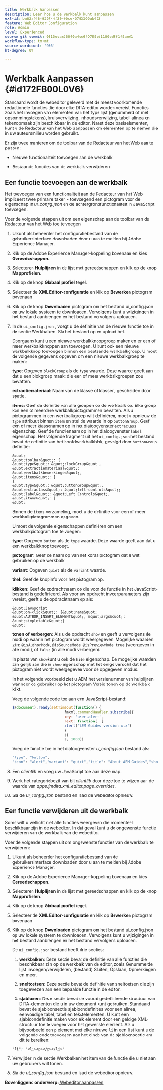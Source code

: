 ```yaml
---
title: Werkbalk Aanpassen
description: Leer hoe u de werkbalk kunt aanpassen
exl-id: ba82af48-9357-4f29-90ce-6793366ab432
feature: Web Editor Configuration
role: Admin
level: Experienced
source-git-commit: 0513ecac38840a4cc649758bd1180edff1f8aed1
workflow-type: tm+mt
source-wordcount: '956'
ht-degree: 0%

---
```


# Werkbalk Aanpassen {#id172FB00L0V6}

Standaard wordt de webeditor geleverd met de meest voorkomende redactionele functies die door elke DITA-editor worden vereist. Functies zoals het invoegen van elementen van het type lijst \(genummerd of met opsommingstekens\), kruisverwijzing, inhoudsverwijzing, tabel, alinea en tekenopmaak zijn beschikbaar in de editor. Naast deze basiselementen, kunt u de Redacteur van het Web aanpassen om elementen op te nemen die in uw auteursmilieu worden gebruikt.

Er zijn twee manieren om de toolbar van de Redacteur van het Web aan te passen:

- Nieuwe functionaliteit toevoegen aan de werkbalk

- Bestaande functies van de werkbalk verwijderen


## Een functie toevoegen aan de werkbalk

Het toevoegen van een functionaliteit aan de Redacteur van het Web impliceert twee primaire taken - toevoegend een pictogram voor de eigenschap in *ui\_config.json* en de achtergrondfunctionaliteit in JavaScript toevoegen.

Voer de volgende stappen uit om een eigenschap aan de toolbar van de Redacteur van het Web toe te voegen:

1. U kunt als beheerder het configuratiebestand van de gebruikersinterface downloaden door u aan te melden bij Adobe Experience Manager.

1. Klik op de Adobe Experience Manager-koppeling bovenaan en kies **Gereedschappen**.
1. Selecteren **Hulplijnen** in de lijst met gereedschappen en klik op de knop **Mapprofielen**.
1. Klik op de knop **Globaal profiel** tegel.
1. Selecteer de **XML Editor-configuratie** en klik op **Bewerken** pictogram bovenaan
1. Klik op de knop **Downloaden** pictogram om het bestand ui\_config.json op uw lokale systeem te downloaden. Vervolgens kunt u wijzigingen in het bestand aanbrengen en het bestand vervolgens uploaden.
1. In de `ui_config.json` , voegt u de definitie van de nieuwe functie toe in de sectie Werkbalken. Sla het bestand op en upload het.

   Doorgaans kunt u een nieuwe werkbalkknoopgroep maken en er een of meer werkbalkknoppen aan toevoegen. U kunt ook een nieuwe werkbalkknop toevoegen binnen een bestaande werkbalkgroep. U moet de volgende gegevens opgeven om een nieuwe werkbalkgroep te maken:

   **type**: Opgeven `blockGroup` als de `type` waarde. Deze waarde geeft aan dat u een blokgroep maakt die een of meer werkbalkgroepen zou bevatten.

   **extractiemateriaal**: Naam van de klasse of klassen, gescheiden door spatie.

   **items**: Geef de definitie van alle groepen op de werkbalk op. Elke groep kan een of meerdere werkbalkpictogrammen bevatten. Als u pictogrammen in een werkbalkgroep wilt definiëren, moet u opnieuw de `type` attribuut binnen `items`en stel de waarde in op `buttonGroup`. Geef een of meer klassenamen op in het dialoogvenster `extraclass` eigenschap. Geef de functienaam op in het dialoogvenster `label` eigenschap. Het volgende fragment uit het `ui_config.json` het bestand bevat de definitie van het hoofdwerkbalkblok, gevolgd door `buttonGroup` definitie:

       &quot;
       &quot;toolbar&quot;: {
       &quot;type&quot;: &quot;blockGroup&quot;,
       &quot;extractiemateriaal&quot;:
       &quot;werkbalkbewerkingen&quot;,
       &quot;items&quot;: [
       {
       &quot;type&quot;: &quot;buttonGroup&quot;,
       &quot;extraclass&quot;: &quot;left-controls&quot;;
       &quot;label&quot;: &quot;Left Controls&quot;,
       &quot;items&quot;: [
       &quot;
   
   Binnen de `items` verzameling, moet u de definitie voor een of meer werkbalkpictogrammen opgeven.

   U moet de volgende eigenschappen definiëren om een werkbalkpictogram toe te voegen:

   **type**: Opgeven `button` als de `type` waarde. Deze waarde geeft aan dat u een werkbalkknop toevoegt.

   **pictogram**: Geef de naam op van het koraalpictogram dat u wilt gebruiken op de werkbalk.

   **variant**: Opgeven `quiet` als de `variant` waarde.

   **titel**: Geef de knopinfo voor het pictogram op.

   **klikken**: Geef de opdrachtnaam op die voor de functie in het JavaScript-bestand is gedefinieerd. Als voor uw opdracht invoerparameters zijn vereist, geeft u de opdrachtnaam op als:

       &quot;Javascript
       &quot;on-click&quot;: {&quot;name&quot;: &quot;AUTHOR_INSERT_ELEMENT&quot;, &quot;args&quot;: &quot;simpletable&quot;}
       &quot;
   
   **tonen of verbergen**: Als u de opdracht `show` en geeft u vervolgens de modi op waarin het pictogram wordt weergegeven. Mogelijke waarden zijn: `@isAuthorMode`, `@isSourceMode`, `@isPreviewMode`, `true` \(weergeven in alle modi\), of `false` \(in alle modi verbergen\).

   In plaats van `show`kunt u ook de `hide` eigenschap. De mogelijke waarden zijn gelijk aan die in `show` eigenschap met het enige verschil dat het pictogram niet wordt weergegeven voor de opgegeven modus.

   In het volgende voorbeeld ziet u AEM het versienummer van hulplijnen wanneer de gebruiker op het pictogram Versie tonen op de werkbalk klikt.

   Voeg de volgende code toe aan een JavaScript-bestand:

   ```Javascript
   $(document).ready(setTimeout(function() {
                           fmxml.commandHandler.subscribe({
                           key: 'user.alert',
                           next: function() {
                           alert("AEM Guides version x.x")
                           }
                           })
                           }, 1000))
   ```

   Voeg de functie toe in het dialoogvenster *ui\_config.json* bestand als:

   ```Javascript
   "type": "button",
   "icon": "alert","variant": "quiet","title": "About AEM Guides","show": "true","on-click": "user.alert"
   ```

1. Een *clientlib* en voeg uw JavaScript toe aan deze map.

1. Werk het categoriebezit van bij *clientlib* door deze toe te wijzen aan de waarde van *apps.fmdita.xml\_editor.page\_overrides*.

1. Sla de *ui\_config.json* bestand en laad de webeditor opnieuw.


## Een functie verwijderen uit de werkbalk

Soms wilt u wellicht niet alle functies weergeven die momenteel beschikbaar zijn in de webeditor. In dat geval kunt u de ongewenste functie verwijderen van de werkbalk van de webeditor.

Voer de volgende stappen uit om ongewenste functies van de werkbalk te verwijderen:

1. U kunt als beheerder het configuratiebestand van de gebruikersinterface downloaden door u aan te melden bij Adobe Experience Manager.

1. Klik op de Adobe Experience Manager-koppeling bovenaan en kies **Gereedschappen**.
1. Selecteren **Hulplijnen** in de lijst met gereedschappen en klik op de knop **Mapprofielen**.
1. Klik op de knop **Globaal profiel** tegel.
1. Selecteer de **XML Editor-configuratie** en klik op **Bewerken** pictogram bovenaan
1. Klik op de knop **Downloaden** pictogram om het bestand ui\_config.json op uw lokale systeem te downloaden. Vervolgens kunt u wijzigingen in het bestand aanbrengen en het bestand vervolgens uploaden.

   De `ui_config.json` bestand heeft drie secties:

   1. **werkbalken**: Deze sectie bevat de definitie van alle functies die beschikbaar zijn op de werkbalk van de editor, zoals Genummerde lijst invoegen/verwijderen, \(bestand\) Sluiten, Opslaan, Opmerkingen en meer.

   1. **sneltoetsen**: Deze sectie bevat de definitie van sneltoetsen die zijn toegewezen aan een bepaalde functie in de editor.

   1. **sjablonen**: Deze sectie bevat de vooraf gedefinieerde structuur van DITA-elementen die u in uw document kunt gebruiken. Standaard bevat de sjabloonsectie sjabloondefinities voor een alinea, eenvoudige tabel, tabel en tekstelementen. U kunt een sjabloondefinitie maken voor elk element door een geldige XML-structuur toe te voegen voor het gewenste element. Als u bijvoorbeeld een `p` element met elke nieuwe `li` in een lijst kunt u de volgende code toevoegen aan het einde van de sjabloonsectie om dit te bereiken:

   ```css
   "li": "<li><p></p></li>"
   ```

1. Verwijder in de sectie Werkbalken het item van de functie die u niet aan uw gebruikers wilt tonen.

1. Sla de *ui\_config.json* bestand en laad de webeditor opnieuw.


**Bovenliggend onderwerp:**[ Webeditor aanpassen](conf-web-editor.md)
